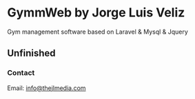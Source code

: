 # GymmWeb by Jorge Luis Veliz

Gym management software based on Laravel & Mysql & Jquery 

## Unfinished

### Contact
Email: info@thejlmedia.com
